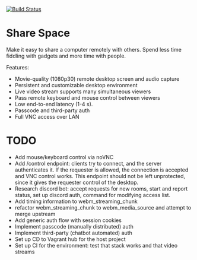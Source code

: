 [![Build Status](https://travis-ci.com/alexjball/share-space.svg?branch=master)](https://travis-ci.com/alexjball/share-space)

# Share Space

Make it easy to share a computer remotely with others. Spend less time fiddling with gadgets and more time with people.

Features:
- Movie-quality (1080p30) remote desktop screen and audio capture
- Persistent and customizable desktop environment
- Live video stream supports many simultaneous viewers
- Pass remote keyboard and mouse control between viewers
- Low end-to-end latency (1-4 s).
- Passcode and third-party auth
- Full VNC access over LAN

# TODO
- Add mouse/keyboard control via noVNC
- Add /control endpoint: clients try to connect, and the server authenticates it. If the requester is allowed, the connection is accepted and VNC control works. This endpoint should not be left unprotected, since it gives the requester control of the desktop.
- Research discord bot: accept requests for new rooms, start and report status, set up discord auth, command for modifying access list.
- Add timing information to webm_streaming_chunk
- refactor webm_streaming_chunk to webm_media_source and attempt to merge upstream
- Add generic auth flow with session cookies
- Implement passcode (manually distributed) auth
- Implement third-party (chatbot automated) auth
- Set up CD to Vagrant hub for the host project
- Set up CI for the environment: test that stack works and that video streams
